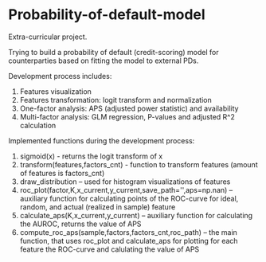# Probability-of-default-model
Extra-curricular project. 

Trying to build a probability of default (credit-scoring) model for counterparties based on fitting the model to external PDs.

Development process includes:
  1. Features visualization
  2. Features transformation: logit transform and normalization
  3. One-factor analysis: APS (adjusted power statistic) and availability
  4. Multi-factor analysis: GLM regression, P-values and adjusted R^2 calculation
  
Implemented functions during the development process:
  1. sigmoid(x) - returns the logit transform of x
  2. transform(features,factors_cnt) - function to transform features (amount of features is factors_cnt)
  3. draw_distribution – used for histogram visualizations of features
  4. roc_plot(factor,K,x_current,y_current,save_path='',aps=np.nan) – auxiliary function for calculating points of the ROC-curve for ideal, random, and actual (realized in sample) feature
  5. calculate_aps(K,x_current,y_current) – auxiliary function for calculating the AUROC, returns the value of APS
  6. compute_roc_aps(sample,factors,factors_cnt,roc_path) – the main function, that uses roc_plot and calculate_aps for plotting for each feature the ROC-curve and calulating the value of APS
